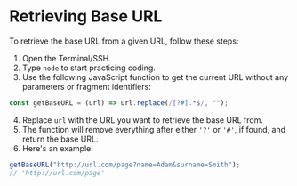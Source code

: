 # Retrieving Base URL

To retrieve the base URL from a given URL, follow these steps:

1. Open the Terminal/SSH.
2. Type `node` to start practicing coding.
3. Use the following JavaScript function to get the current URL without any parameters or fragment identifiers:

```js
const getBaseURL = (url) => url.replace(/[?#].*$/, "");
```

4. Replace `url` with the URL you want to retrieve the base URL from.
5. The function will remove everything after either `'?'` or `'#'`, if found, and return the base URL.
6. Here's an example:

```js
getBaseURL("http://url.com/page?name=Adam&surname=Smith");
// 'http://url.com/page'
```
